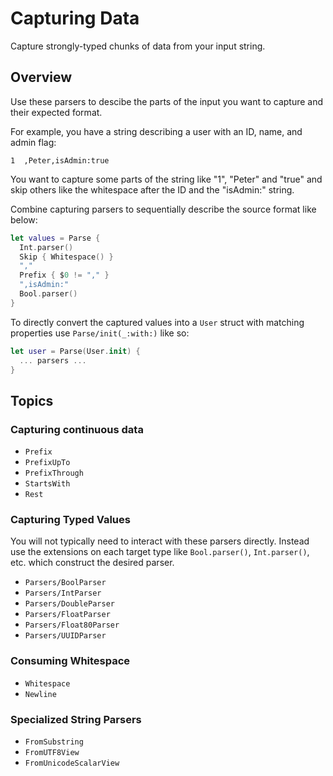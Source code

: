 # Capturing Data

Capture strongly-typed chunks of data from your input string. 

## Overview

Use these parsers to descibe the parts of the input you want to capture and their expected format.

For example, you have a string describing a user with an ID, name, and admin flag:

```text
1  ,Peter,isAdmin:true
```

You want to capture some parts of the string like "1", "Peter" and "true" and skip others like the whitespace after the ID and the "isAdmin:" string. 

Combine capturing parsers to sequentially describe the source format like below:

```swift
let values = Parse {
  Int.parser()
  Skip { Whitespace() }
  ","
  Prefix { $0 != "," }
  ",isAdmin:"
  Bool.parser()
}
```

To directly convert the captured values into a `User` struct with matching properties use `Parse/init(_:with:)` like so:

```swift
let user = Parse(User.init) {
  ... parsers ...
}
```

## Topics

### Capturing continuous data 

- ``Prefix``
- ``PrefixUpTo``
- ``PrefixThrough``
- ``StartsWith``
- ``Rest``

### Capturing Typed Values

You will not typically need to interact with these parsers directly. Instead use the extensions on each target type like `Bool.parser()`, `Int.parser()`, etc. which construct the desired parser.

- ``Parsers/BoolParser``
- ``Parsers/IntParser``
- ``Parsers/DoubleParser``
- ``Parsers/FloatParser``
- ``Parsers/Float80Parser``
- ``Parsers/UUIDParser``

### Consuming Whitespace

- ``Whitespace``
- ``Newline``

### Specialized String Parsers

- ``FromSubstring``
- ``FromUTF8View``
- ``FromUnicodeScalarView``
